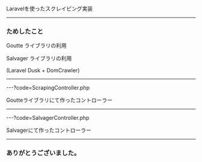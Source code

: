### 

Laravelを使ったスクレイピング実装


---

### ためしたこと

Goutte ライブラリの利用

Salvager ライブラリの利用

(Laravel Dusk + DomCrawler)


---


---?code=ScrapingController.php

Goutteライブラリにて作ったコントローラー



---



---?code=SalvagerController.php

Salvagerにて作ったコントローラー



---

### ありがとうございました。
